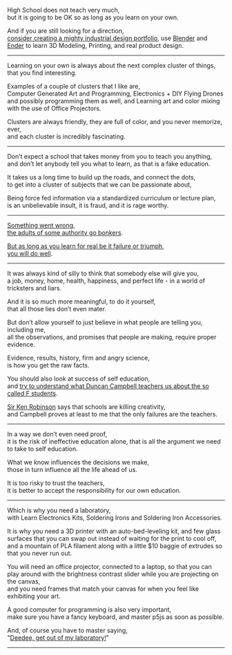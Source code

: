 High School does not teach very much,\
but it is going to be OK so as long as you learn on your own.

And if you are still looking for a direction,\
[consider creating a mighty industrial design portfolio](https://www.coroflot.com/designers/most-followers), use [Blender](https://www.youtube.com/results?search_query=Blender+Tutorial) and [Ender](https://www.youtube.com/results?search_query=ender+3+v2+assembly) to learn 3D Modeling, Printing, and real product design.

---

Learning on your own is always about the next complex cluster of things,\
that you find interesting.

Examples of a couple of clusters that I like are,\
Computer Generated Art and Programming, Electronics + DIY Flying Drones and possibly programming them as well, and Learning art and color mixing with the use of Office Projectors.

Clusters are always friendly, they are full of color, and you never memorize, ever,\
and each cluster is incredibly fascinating.

---

Don’t expect a school that takes money from you to teach you anything,\
and don’t let anybody tell you what to learn, as that is a fake education.

It takes us a long time to build up the roads, and connect the dots,\
to get into a cluster of subjects that we can be passionate about,

Being force fed information via a standardized curriculum or lecture plan,\
is an unbelievable insult, it is fraud, and it is rage worthy.

---

[Something went wrong](https://www.youtube.com/watch?v=9M4tdMsg3ts),\
[the adults of some authority go bonkers](https://www.youtube.com/watch?v=MOSgnL6cZ4I).

[But as long as you learn for real be it failure or triumph](https://www.youtube.com/watch?v=0hLMOVBzz2o),\
[you will do well](https://www.youtube.com/results?search_query=What+is+a+startup).

---

It was always kind of silly to think that somebody else will give you,\
a job, money, home, health, happiness, and perfect life - in a world of tricksters and liars.

And it is so much more meaningful, to do it yourself,\
that all those lies don’t even mater.

But don’t allow yourself to just believe in what people are telling you, including me,\
all the observations, and promises that people are making, require proper evidence.

Evidence, results, history, firm and angry science,\
is how you get the raw facts.

You should also look at success of self education,\
and [try to understand what Duncan Campbell teachers us about the so called F students](https://www.youtube.com/watch?v=tK2OPkz2LTM).

[Sir Ken Robinson](https://www.youtube.com/results?search_query=Sir+Ken+Robinson) says that schools are killing creativity,\
and Campbell proves at least to me that the only failures are the teachers.

---

In a way we don’t even need proof,\
it is the risk of ineffective education alone, that is all the argument we need to take to self education.

What we know influences the decisions we make,\
those in turn influence all the life ahead of us.

It is too risky to trust the teachers,\
it is better to accept the responsibility for our own education.

---

Which is why you need a laboratory,\
with Learn Electronics Kits, Soldering Irons and Soldering Iron Accessories.

It is why you need a 3D printer with an auto-bed-leveling kit, and few glass surfaces that you can swap out instead of waiting for the print to cool off,\
and a mountain of PLA filament along with a little $10 baggie of extrudes so that you never run out.

You will need an office projector, connected to a laptop, so that you can play around with the brightness contrast slider while you are projecting on the canvas,\
and you need frames that match your canvas for when you feel like exhibiting your art.

A good computer for programming is also very important,\
make sure you have a fancy keyboard, and master p5js as soon as possible.

And, of course you have to master saying,\
"[Deedee, get out of my laboratory!](https://www.youtube.com/watch?v=42wR9udglI8)"

---
